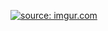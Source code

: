 <a href="http://imgur.com/LTmfb2L"><img src="http://i.imgur.com/LTmfb2L.jpg" title="source: imgur.com" /></a>

